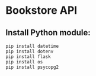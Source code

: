 # Bookstore API

## Install Python module:

```
pip install datetime
pip install dotenv
pip install flask
pip install os
pip install psycopg2
```